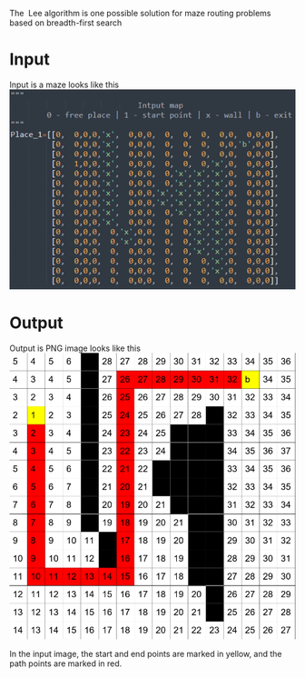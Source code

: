 <!--StartFragment-->

The  Lee algorithm is one possible solution for maze routing problems based on breadth-first search

<!--EndFragment-->

# Input
Input is a maze looks like this 
![Input.png](./Input.png)

# Output
Output is PNG image looks like this 
![Output.png](./Output.png)

In the input image, the start and end points are marked in yellow, and the path points are marked in red.
